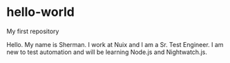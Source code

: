 # hello-world

My first repository

Hello.  My name is Sherman.  I work at Nuix and I am a Sr. Test Engineer.  I am new to test automation and will be learning Node.js and Nightwatch.js.
